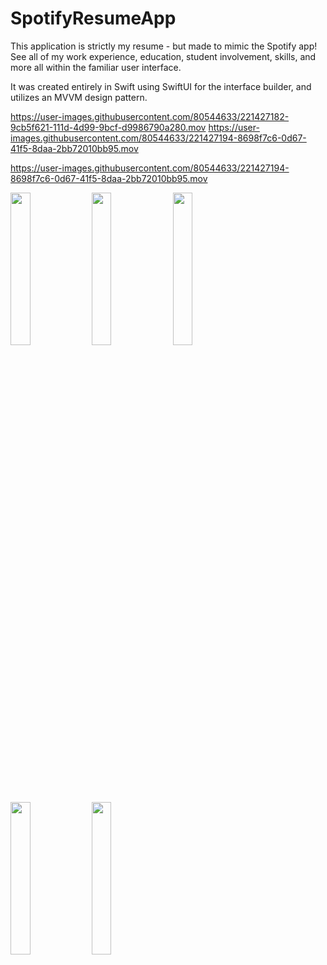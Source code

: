 # SpotifyResumeApp

This application is strictly my resume - but made to mimic the Spotify app! See all of my work experience, education, student involvement, skills, and more all within the familiar user interface.

It was created entirely in Swift using SwiftUI for the interface builder, and utilizes an MVVM design pattern.



https://user-images.githubusercontent.com/80544633/221427182-9cb5f621-111d-4d99-9bcf-d9986790a280.mov    https://user-images.githubusercontent.com/80544633/221427194-8698f7c6-0d67-41f5-8daa-2bb72010bb95.mov

https://user-images.githubusercontent.com/80544633/221427194-8698f7c6-0d67-41f5-8daa-2bb72010bb95.mov



<img src="https://user-images.githubusercontent.com/80544633/221427240-05782c90-51be-4efd-8abd-d27dc114ae32.png" width=25% height=25%> <img src="https://user-images.githubusercontent.com/80544633/221427243-05998fa5-7c3d-4d03-b415-771608af6b6b.png" width=25% height=25%> <img src="https://user-images.githubusercontent.com/80544633/221427245-d2370934-b307-4762-b042-e913f60e7b2a.png" width=25% height=25%> <img src="https://user-images.githubusercontent.com/80544633/221427247-c8287579-a9ad-4ac2-b314-f5cd401673aa.png" width=25% height=25%> <img src="https://user-images.githubusercontent.com/80544633/221427248-b4956291-29e8-439b-8ad9-4a4301134a8d.png" width=25% height=25%>






